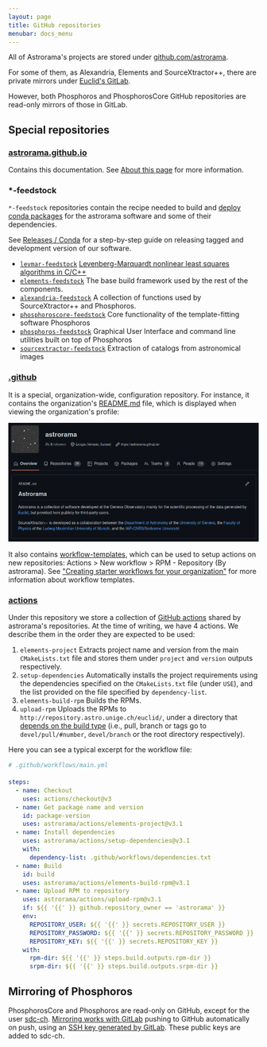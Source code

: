 ```yaml
---
layout: page
title: GitHub repositories
menubar: docs_menu
---
```


All of Astrorama's projects are stored under [github.com/astrorama](https://github.com/astrorama/).

For some of them, as Alexandria, Elements and SourceXtractor++,
there are private mirrors under [Euclid's GitLab](https://gitlab.euclid-sgs.uk/).

However, both Phosphoros and PhosphorosCore GitHub repositories are read-only
mirrors of those in GitLab.

## Special repositories

### [astrorama.github.io](https://github.com/astrorama/astrorama.github.io)

Contains this documentation. See [About this page](/docs/astrorama/astrorama.github.io)
for more information.

### *-feedstock

`*-feedstock` repositories contain the recipe needed to build
and [deploy conda packages](/docs/astrorama/conda/) for the astrorama software and some of
their dependencies.

See [Releases / Conda](/docs/releases/conda/) for a step-by-step guide on releasing
tagged and development version of our software.

* [`levmar-feedstock`](https://github.com/astrorama/levmar-feedstock) [Levenberg-Marquardt nonlinear least squares algorithms in C/C++](http://users.ics.forth.gr/~lourakis/levmar/)
* [`elements-feedstock`](https://github.com/astrorama/elements-feedstock) The base build framework used by the rest of the components.
* [`alexandria-feedstock`](https://github.com/astrorama/alexandria-feedstock) A collection of functions used by SourceXtractor++ and Phosphoros.
* [`phosphoroscore-feedstock`](https://github.com/astrorama/phosphoroscore-feedstock) Core functionality of the template-fitting software Phosphoros
* [`phosphoros-feedstock`](https://github.com/astrorama/phosphoros-feedstock) Graphical User Interface and command line utilities built on top of Phosphoros
* [`sourcextractor-feedstock`](https://github.com/astrorama/sourcextractor-feedstock) Extraction of catalogs from astronomical images

### [.github](https://github.com/astrorama/.github)

It is a special, organization-wide, configuration repository. For instance,
it contains the organization's [README.md](https://github.com/astrorama/.github/blob/master/profile/README.md)
file, which is displayed when viewing the organization's profile:

![README.md content on astrorama's profile](/docs/astrorama/readme.png)

It also contains [workflow-templates](https://github.com/astrorama/.github/tree/master/workflow-templates),
which can be used to setup actions on new repositories: Actions > New workflow > RPM - Repository (By astrorama).
See ["Creating starter workflows for your organization"](https://docs.github.com/en/actions/using-workflows/creating-starter-workflows-for-your-organization)
for more information about workflow templates.

### [actions](https://github.com/astrorama/actions)

Under this repository we store a collection of [GitHub actions](https://docs.github.com/en/actions/learn-github-actions/understanding-github-actions#actions)
shared by astrorama's repositories.
At the time of writing, we have 4 actions. We describe them in the order they
are expected to be used:

1. `elements-project` Extracts project name and version from the main
   `CMakeLists.txt` file and stores them under `project` and `version` outputs
   respectively.
2. `setup-dependencies` Automatically installs the project requirements using
   the dependencies specified on the `CMakeLists.txt` file (under `USE`),
   and the list provided on the file specified by `dependency-list`.
3. `elements-build-rpm` Builds the RPMs.
4. `upload-rpm` Uploads the RPMs to `http://repository.astro.unige.ch/euclid/`,
   under a directory that [depends on the build type](https://github.com/astrorama/actions/blob/v3.1/upload-rpm/upload-rpm.sh#L42)
   (i.e., pull, branch or tags go to `devel/pull/#number`, `devel/branch` or the
   root directory respectively).

Here you can see a typical excerpt for the workflow file:

```yaml
# .github/workflows/main.yml

steps:
  - name: Checkout
    uses: actions/checkout@v3
  - name: Get package name and version
    id: package-version
    uses: astrorama/actions/elements-project@v3.1
  - name: Install dependencies
    uses: astrorama/actions/setup-dependencies@v3.1
    with:
      dependency-list: .github/workflows/dependencies.txt
  - name: Build
    id: build
    uses: astrorama/actions/elements-build-rpm@v3.1
  - name: Upload RPM to repository
    uses: astrorama/actions/upload-rpm@v3.1
    if: ${{ '{{' }} github.repository_owner == 'astrorama' }}
    env:
      REPOSITORY_USER: ${{ '{{' }} secrets.REPOSITORY_USER }}
      REPOSITORY_PASSWORD: ${{ '{{' }} secrets.REPOSITORY_PASSWORD }}
      REPOSITORY_KEY: ${{ '{{' }} secrets.REPOSITORY_KEY }}
    with:
      rpm-dir: ${{ '{{' }} steps.build.outputs.rpm-dir }}
      srpm-dir: ${{ '{{' }} steps.build.outputs.srpm-dir }}
```

## Mirroring of Phosphoros

PhosphorosCore and Phosphoros are read-only on GitHub, except for the
user [sdc-ch](https://github.com/sdc-ch). [Mirroring works with GitLab](https://docs.gitlab.com/ee/user/project/repository/mirror/)
pushing to GitHub automatically on push, using an [SSH key generated by
GitLab](https://docs.gitlab.com/ee/user/project/repository/mirror/#get-your-ssh-public-key).
These public keys are added to sdc-ch.
